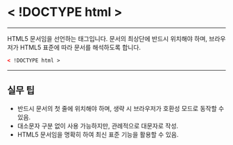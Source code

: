 # < !DOCTYPE html >
---

HTML5 문서임을 선언하는 태그입니다. 문서의 최상단에 반드시 위치해야 하며, 브라우저가 HTML5 표준에 따라 문서를 해석하도록 합니다.

```html
< !DOCTYPE html >
```

---

## 실무 팁
- 반드시 문서의 첫 줄에 위치해야 하며, 생략 시 브라우저가 호환성 모드로 동작할 수 있음.
- 대소문자 구분 없이 사용 가능하지만, 관례적으로 대문자로 작성.
- HTML5 문서임을 명확히 하여 최신 표준 기능을 활용할 수 있음.
